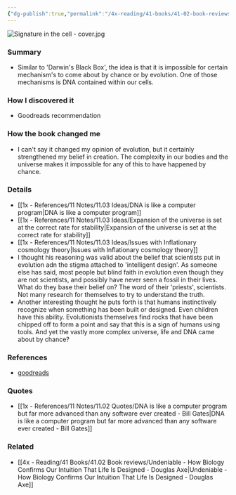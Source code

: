 ```yaml
---
{"dg-publish":true,"permalink":"/4x-reading/41-books/41-02-book-reviews/signature-in-the-cell-dna-and-the-evidence-for-intelligent-design-stephen-meyer/","title":"Signature in the Cell - DNA and the Evidence for Intelligent Design - Stephen Meyer"}
---
```


![Signature in the cell - cover.jpg](/img/user/4x%20-%20Reading/41%20Books/41.02%20Book%20reviews/Signature%20in%20the%20cell%20-%20cover.jpg)
### Summary
- Similar to 'Darwin's Black Box', the idea is that it is impossible for certain mechanism's to come about by chance or by evolution. One of those mechanisms is DNA contained within our cells. 

### How I discovered it
- Goodreads recommendation

### How the book changed me
- I can't say it changed my opinion of evolution, but it certainly strengthened my belief in creation. The complexity in our bodies and the universe makes it impossible for any of this to have happened by chance.

### Details
- [[1x - References/11 Notes/11.03 Ideas/DNA is like a computer program\|DNA is like a computer program]]
- [[1x - References/11 Notes/11.03 Ideas/Expansion of the universe is set at the correct rate for stability\|Expansion of the universe is set at the correct rate for stability]]
- [[1x - References/11 Notes/11.03 Ideas/Issues with Inflationary cosmology theory\|Issues with Inflationary cosmology theory]]
- I thought his reasoning was valid about the belief that scientists put in evolution adn the stigma attached to 'intelligent design'. As someone else has said, most people but blind faith in evolution even though they are not scientists, and possibly have never seen a fossil in their lives. What do they base their belief on? The word of their 'priests', scientists. Not many research for themselves to try to understand the truth.
- Another interesting thought he puts forth is that humans instinctively recognize when something has been built or designed. Even children have this ability. Evolutionists themselves find rocks that have been chipped off to form a point and say that this is a sign of humans using tools. And yet the vastly more complex universe, life and DNA came about by chance?

### References
- [goodreads](https://www.goodreads.com/book/show/6576965-signature-in-the-cell)

### Quotes
- [[1x - References/11 Notes/11.02 Quotes/DNA is like a computer program but far more advanced than any software ever created - Bill Gates\|DNA is like a computer program but far more advanced than any software ever created - Bill Gates]]

### Related
- [[4x - Reading/41 Books/41.02 Book reviews/Undeniable - How Biology Confirms Our Intuition That Life Is Designed - Douglas Axe\|Undeniable - How Biology Confirms Our Intuition That Life Is Designed - Douglas Axe]]